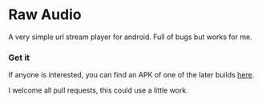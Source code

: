 # Raw Audio

A very simple url stream player for android. Full of bugs but works for 
me.

### Get it

If anyone is interested, you can find an APK of one of the later builds 
[here](http://pbrisbin.com/static/fileshare/rawAudio.apk).

I welcome all pull requests, this could use a little work.
